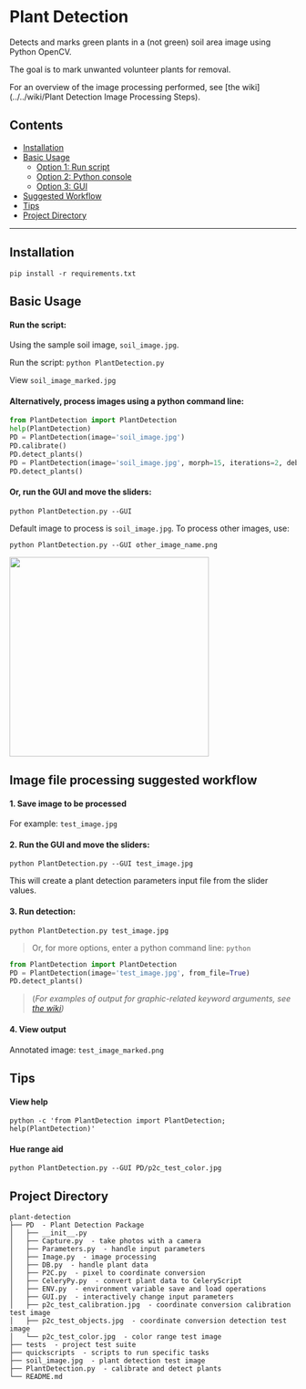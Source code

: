 # Plant Detection
Detects and marks green plants in a (not green) soil area image using Python OpenCV.

The goal is to mark unwanted volunteer plants for removal.

For an overview of the image processing performed, see [the wiki](../../wiki/Plant Detection Image Processing Steps).

## Contents
 * [Installation](#installation)
 * [Basic Usage](#basic-usage)
   * [Option 1: Run script](#run-the-script)
   * [Option 2: Python console](#alternatively-process-images-using-a-python-command-line)
   * [Option 3: GUI](#or-run-the-gui-and-move-the-sliders)
 * [Suggested Workflow](#image-file-processing-suggested-workflow)
 * [Tips](#tips)
 * [Project Directory](#project-directory)

---

## Installation

`pip install -r requirements.txt`

## Basic Usage

#### Run the script:

Using the sample soil image, `soil_image.jpg`.

Run the script: `python PlantDetection.py`

View `soil_image_marked.jpg`

#### Alternatively, process images using a python command line:
```python
from PlantDetection import PlantDetection
help(PlantDetection)
PD = PlantDetection(image='soil_image.jpg')
PD.calibrate()
PD.detect_plants()
PD = PlantDetection(image='soil_image.jpg', morph=15, iterations=2, debug=True)
PD.detect_plants()
```

#### Or, run the GUI and move the sliders:
`python PlantDetection.py --GUI`

Default image to process is `soil_image.jpg`. To process other images, use:

`python PlantDetection.py --GUI other_image_name.png`

<img src="https://cloud.githubusercontent.com/assets/12681652/15620382/b7f31dd6-240e-11e6-853f-356d1a90376e.png" width="350">

## Image file processing suggested workflow

#### 1. Save image to be processed
For example: `test_image.jpg`

#### 2. Run the GUI and move the sliders:
`python PlantDetection.py --GUI test_image.jpg`

This will create a plant detection parameters input file from the slider values.

#### 3. Run detection:
`python PlantDetection.py test_image.jpg`

>Or, for more options, enter a python command line: `python`
```python
from PlantDetection import PlantDetection
PD = PlantDetection(image='test_image.jpg', from_file=True)
PD.detect_plants()
```
>(_For examples of output for graphic-related keyword arguments, see [the wiki](../../wiki/IO#graphics))_

#### 4. View output
Annotated image: `test_image_marked.png`

## Tips

#### View help
`python -c 'from PlantDetection import PlantDetection; help(PlantDetection)'`

#### Hue range aid
`python PlantDetection.py --GUI PD/p2c_test_color.jpg`

## Project Directory

```
plant-detection
├── PD  - Plant Detection Package
│   ├── __init__.py
│   ├── Capture.py  - take photos with a camera
│   ├── Parameters.py  - handle input parameters
│   ├── Image.py  - image processing
│   ├── DB.py  - handle plant data
│   ├── P2C.py  - pixel to coordinate conversion
│   ├── CeleryPy.py  - convert plant data to CeleryScript
│   ├── ENV.py  - environment variable save and load operations
│   ├── GUI.py  - interactively change input parameters
│   ├── p2c_test_calibration.jpg  - coordinate conversion calibration test image
│   ├── p2c_test_objects.jpg  - coordinate conversion detection test image
│   └── p2c_test_color.jpg  - color range test image
├── tests  - project test suite
├── quickscripts  - scripts to run specific tasks
├── soil_image.jpg  - plant detection test image
├── PlantDetection.py  - calibrate and detect plants
└── README.md
```
